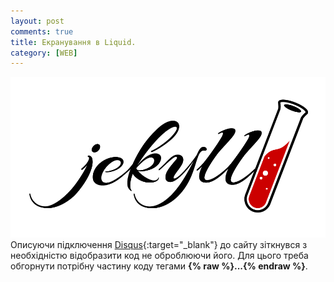 ```yaml
---
layout: post
comments: true
title: Екранування в Liquid.
category: [WEB]
---
```

![jekyll logo](/media/jekyll.png?style=head)  
Описуючи підключення [Disqus](https://disqus.com/ "Disqus"){:target="_blank"} до сайту зіткнувся з необхідністю відобразити код не оброблюючи його. <!--more-->Для цього треба обгорнути потрібну частину коду тегами **&#123;% rаw %&#125;...&#123;% endrаw %&#125;**.
